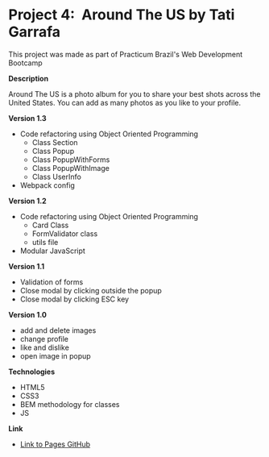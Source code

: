 # Project 4:  Around The US by Tati Garrafa

This project was made as part of Practicum Brazil's Web Development Bootcamp

**Description**

Around The US is a photo album for you to share your best shots across the United States. You can add as many photos as you like to your profile.

**Version 1.3**

- Code refactoring using Object Oriented Programming
  - Class Section
  - Class Popup
  - Class PopupWithForms
  - Class PopupWithImage
  - Class UserInfo
- Webpack config

**Version 1.2**

- Code refactoring using Object Oriented Programming
  - Card Class
  - FormValidator class
  - utils file
- Modular JavaScript

**Version 1.1**

- Validation of forms
- Close modal by clicking outside the popup
- Close modal by clicking ESC key

**Version 1.0**

- add and delete images
- change profile
- like and dislike
- open image in popup

**Technologies**

- HTML5
- CSS3
- BEM methodology for classes
- JS

**Link**

- [Link to Pages GitHub](https://garrafatati.github.io/web_project_4_ptbr/index.html)
